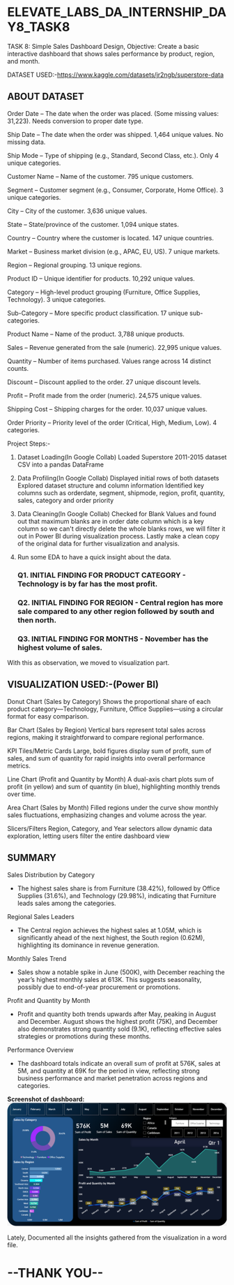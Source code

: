 # ELEVATE_LABS_DA_INTERNSHIP_DAY8_TASK8
TASK 8: Simple Sales Dashboard Design, Objective: Create a basic interactive dashboard that shows sales performance by product, region, and month.

DATASET USED:-https://www.kaggle.com/datasets/jr2ngb/superstore-data

## ABOUT DATASET
Order Date – The date when the order was placed. (Some missing values: 31,223). Needs conversion to proper date type.

Ship Date – The date when the order was shipped. 1,464 unique values. No missing data.

Ship Mode – Type of shipping (e.g., Standard, Second Class, etc.). Only 4 unique categories.

Customer Name – Name of the customer. 795 unique customers.

Segment – Customer segment (e.g., Consumer, Corporate, Home Office). 3 unique categories.

City – City of the customer. 3,636 unique values.

State – State/province of the customer. 1,094 unique states.

Country – Country where the customer is located. 147 unique countries.

Market – Business market division (e.g., APAC, EU, US). 7 unique markets.

Region – Regional grouping. 13 unique regions.

Product ID – Unique identifier for products. 10,292 unique values.

Category – High-level product grouping (Furniture, Office Supplies, Technology). 3 unique categories.

Sub-Category – More specific product classification. 17 unique sub-categories.

Product Name – Name of the product. 3,788 unique products.

Sales – Revenue generated from the sale (numeric). 22,995 unique values.

Quantity – Number of items purchased. Values range across 14 distinct counts.

Discount – Discount applied to the order. 27 unique discount levels.

Profit – Profit made from the order (numeric). 24,575 unique values.

Shipping Cost – Shipping charges for the order. 10,037 unique values.

Order Priority – Priority level of the order (Critical, High, Medium, Low). 4 categories.

Project Steps:-
1. Dataset Loading(In Google Collab)
Loaded Superstore 2011-2015 dataset CSV into a pandas DataFrame

2. Data Profiling(In Google Collab)
Displayed initial rows of both datasets
Explored dataset structure and column information
Identified key columns such as orderdate, segment, shipmode, region, profit, quantity, sales, category and order priority

3. Data Cleaning(In Google Collab)
Checked for Blank Values and found out that maximum blanks are in order date column which is a key column so we can't directly
delete the whole blanks rows, we will filter it out in Power BI during visualization process. Lastly make a clean copy of the original data for further visualization and analysis.

4. Run some EDA to have a quick insight about the data.
   ### Q1. INITIAL FINDING FOR PRODUCT CATEGORY - Technology is by far has the most profit.
   ### Q2. INITIAL FINDING FOR REGION - Central region has more sale compared to any other region followed by south and then north.
   ### Q3. INITIAL FINDING FOR MONTHS - November has the highest volume of sales.
   
With this as observation, we moved to visualization part.

## VISUALIZATION USED:-(Power BI)
Donut Chart (Sales by Category)
Shows the proportional share of each product category—Technology, Furniture, Office Supplies—using a circular format for easy comparison.

Bar Chart (Sales by Region)
Vertical bars represent total sales across regions, making it straightforward to compare regional performance.

KPI Tiles/Metric Cards
Large, bold figures display sum of profit, sum of sales, and sum of quantity for rapid insights into overall performance metrics.

Line Chart (Profit and Quantity by Month)
A dual-axis chart plots sum of profit (in yellow) and sum of quantity (in blue), highlighting monthly trends over time.

Area Chart (Sales by Month)
Filled regions under the curve show monthly sales fluctuations, emphasizing changes and volume across the year.

Slicers/Filters
Region, Category, and Year selectors allow dynamic data exploration, letting users filter the entire dashboard view

## SUMMARY

Sales Distribution by Category
- The highest sales share is from Furniture (38.42%), followed by Office Supplies (31.6%), and Technology (29.98%), indicating that Furniture leads sales among the categories.

Regional Sales Leaders
- The Central region achieves the highest sales at 1.05M, which is significantly ahead of the next highest, the South region (0.62M), highlighting its dominance in revenue generation.

Monthly Sales Trend
- Sales show a notable spike in June (500K), with December reaching the year’s highest monthly sales at 613K. This suggests seasonality, possibly due to end-of-year procurement or promotions.

Profit and Quantity by Month
- Profit and quantity both trends upwards after May, peaking in August and December. August shows the highest profit (75K), and December also demonstrates strong quantity sold (9.1K), reflecting effective sales strategies or promotions during these months.

Performance Overview
- The dashboard totals indicate an overall sum of profit at 576K, sales at 5M, and quantity at 69K for the period in view, reflecting strong business performance and market penetration across regions and categories.

**Screenshot of dashboard:**  
![Preview of dashboard](https://github.com/Arijeet226/ELEVATE_LABS_DA_INTERNSHIP_DAY8_TASK8/blob/91740a09501c055cd2c45d993e13db16b5ac8457/Screenshot%202025-10-03%20131756.png)

Lately, Documented all the insights gathered from the visualization in a word file.

# --THANK YOU--
